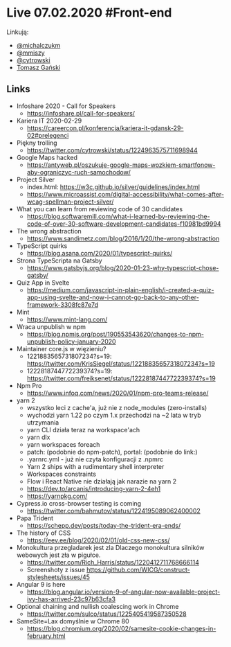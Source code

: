 # Live 07.02.2020 #Front-end

Linkują:
* [@michalczukm](https://twitter.com/michalczukm)
* [@mmiszy](https://twitter.com/mmiszy)
* [@cytrowski](https://twitter.com/cytrowski)
* [Tomasz Gański](https://www.linkedin.com/in/tomaszganski)

## Links
* Infoshare 2020 - Call for Speakers
  * https://infoshare.pl/call-for-speakers/
* Kariera IT 2020-02-29
  * https://careercon.pl/konferencja/kariera-it-gdansk-29-02#prelegenci
* Piękny trolling
  * https://twitter.com/cytrowski/status/1224963575711698944
* Google Maps hacked
  * https://antyweb.pl/oszukuje-google-maps-wozkiem-smartfonow-aby-ograniczyc-ruch-samochodow/
* Project Silver
  * index.html: https://w3c.github.io/silver/guidelines/index.html
  * https://www.microassist.com/digital-accessibility/what-comes-after-wcag-spellman-project-silver/
* What you can learn from reviewing code of 30 candidates
  * https://blog.softwaremill.com/what-i-learned-by-reviewing-the-code-of-over-30-software-development-candidates-f10981bd9994
* The wrong abstraction
  * https://www.sandimetz.com/blog/2016/1/20/the-wrong-abstraction
* TypeScript quirks
  * https://blog.asana.com/2020/01/typescript-quirks/
* Strona TypeScripta na Gatsby
  * https://www.gatsbyjs.org/blog/2020-01-23-why-typescript-chose-gatsby/
* Quiz App in Svelte
  * https://medium.com/javascript-in-plain-english/i-created-a-quiz-app-using-svelte-and-now-i-cannot-go-back-to-any-other-framework-3308fc87e7d
* Mint
  * https://www.mint-lang.com/
* Wraca unpublish w npm
  * https://blog.npmjs.org/post/190553543620/changes-to-npm-unpublish-policy-january-2020
* Maintainer core.js w więzieniu?
  * 1221883565731807234?s=19: https://twitter.com/KrisSiegel/status/1221883565731807234?s=19
  * 1222818744772239374?s=19: https://twitter.com/freiksenet/status/1222818744772239374?s=19
* Npm Pro
  * https://www.infoq.com/news/2020/01/npm-pro-teams-release/
* yarn 2
  * wszystko leci z cache'a, już nie z node_modules (zero-installs)
  * wychodzi yarn 1.22 po czym 1.x przechodzi na ~2 lata w tryb utrzymania
  * yarn CLI działa teraz na workspace'ach
  * yarn dlx
  * yarn workspaces foreach
  * patch: (podobnie do npm-patch), portal: (podobnie do link:)
  * .yarnrc.yml - już nie czyta konfiguracji z .npmrc
  * Yarn 2 ships with a rudimentary shell interpreter
  * Workspaces constraints
  * Flow i React Native nie działają jak narazie na yarn 2
  * https://dev.to/arcanis/introducing-yarn-2-4eh1
  * https://yarnpkg.com/
* Cypress.io cross-browser testing is coming
  * https://twitter.com/bahmutov/status/1224195089062400002
* Papa Trident
  * https://schepp.dev/posts/today-the-trident-era-ends/
* The history of CSS
  * https://eev.ee/blog/2020/02/01/old-css-new-css/
* Monokultura przegladarek jest zla
  Dlaczego monokultura silników webowych jest zła w pigułce.
  * https://twitter.com/Rich_Harris/status/1220412711768666114
  * Screenshoty z issue https://github.com/WICG/construct-stylesheets/issues/45
* Angular 9 is here
  * https://blog.angular.io/version-9-of-angular-now-available-project-ivy-has-arrived-23c97b63cfa3
* Optional chaining and nullish coalescing work in Chrome
  * https://twitter.com/sulco/status/1225405419587350528
* SameSite=Lax domyślnie w Chrome 80
  * https://blog.chromium.org/2020/02/samesite-cookie-changes-in-february.html